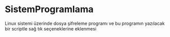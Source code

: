 # SistemProgramlama
Linux sistemi üzerinde dosya şifreleme programı ve bu programın yazılacak bir scriptle sağ tık seçeneklerine eklenmesi
